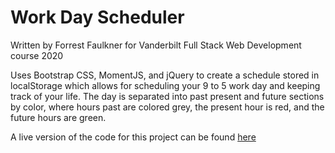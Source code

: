 # Work Day Scheduler
Written by Forrest Faulkner for Vanderbilt Full Stack Web Development course 2020

Uses Bootstrap CSS, MomentJS, and jQuery to create a schedule stored in localStorage which allows for scheduling your 9 to 5 work day and keeping track of your life. The day is separated into past present and future sections by color, where hours past are colored grey, the present hour is red, and the future hours are green.

A live version of the code for this project can be found [here](https://quaggwastaken.github.io/super-disco/)